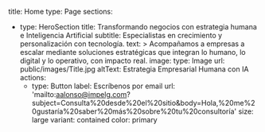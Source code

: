 title: Home
type: Page
sections:
  - type: HeroSection
    title: Transformando negocios con estrategia humana e Inteligencia Artificial
    subtitle: Especialistas en crecimiento y personalización con tecnología.
    text: >
      Acompañamos a empresas a escalar mediante soluciones estratégicas que integran lo humano, lo digital y lo operativo, con impacto real.
    image:
      type: Image
      url: public/images/Title.jpg
      altText: Estrategia Empresarial Humana con IA
    actions:
      - type: Button
        label: Escríbenos por email
        url: 'mailto:aalonso@impelg.com?subject=Consulta%20desde%20el%20sitio&body=Hola,%20me%20gustaría%20saber%20más%20sobre%20tu%20consultoría'
        size: large
        variant: contained
        color: primary
